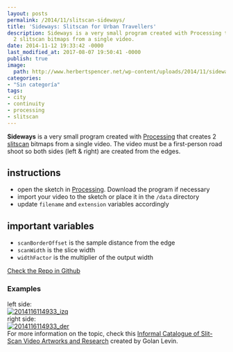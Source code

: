```yaml
---
layout: posts
permalink: /2014/11/slitscan-sideways/
title: 'Sideways: Slitscan for Urban Travellers'
description: Sideways is a very small program created with Processing that creates
  2 slitscan bitmaps from a single video.
date: 2014-11-12 19:33:42 -0000
last_modified_at: 2017-08-07 19:50:41 -0000
publish: true
image:
  path: http://www.herbertspencer.net/wp-content/uploads/2014/11/sideways.jpg
categories:
- "Sin categoría"
tags:
- city
- continuity
- processing
- slitscan
---
```

**Sideways** is a very small program created with [Processing](http://www.processing.org) that creates 2 [slitscan](http://en.wikipedia.org/wiki/Slit-scan_photography) bitmaps from a single video. The video must be a first-person road shoot so both sides (left & right) are created from the edges.

## [](https://github.com/hspencer/sideways#instructions)instructions

* open the sketch in [Processing](http://www.processing.org). Download the program if necessary
* import your video to the sketch or place it in the `/data` directory
* update `filename` and `extension` variables accordingly

## [](https://github.com/hspencer/sideways#important-variables)important variables

* `scanBorderOffset` is the sample distance from the edge
* `scanWidth` is the slice width
* `widthFactor` is the multiplier of the output width

[Check the Repo in Github](https://github.com/hspencer/sideways "Sideways of Github")

### Examples

left side:  
[![2014116114933_izq](/assets/uploads/2014/11/2014116114933_izq-1010x130.png)](/assets/uploads/2014/11/2014116114933_izq.png)  
right side:  
[![2014116114933_der](/assets/uploads/2014/11/2014116114933_der-1010x130.png)](/assets/uploads/2014/11/2014116114933_der.png)  
For more information on the topic, check this [Informal Catalogue of Slit-Scan Video Artworks and Research](http://www.flong.com/texts/lists/slit_scan/) created by Golan Levin.
